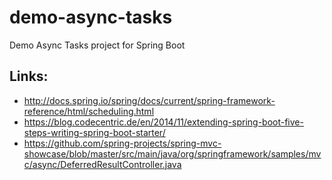 # demo-async-tasks
Demo Async Tasks project for Spring Boot

## Links:
*  http://docs.spring.io/spring/docs/current/spring-framework-reference/html/scheduling.html
*  https://blog.codecentric.de/en/2014/11/extending-spring-boot-five-steps-writing-spring-boot-starter/
*  https://github.com/spring-projects/spring-mvc-showcase/blob/master/src/main/java/org/springframework/samples/mvc/async/DeferredResultController.java
